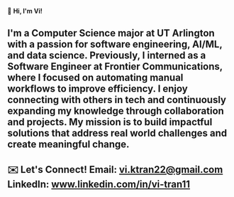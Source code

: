👋 **Hi, I'm Vi!**

I'm a Computer Science major at UT Arlington with a passion for software engineering, AI/ML, and data science. Previously, I interned as a Software Engineer at Frontier Communications, where I focused on automating manual workflows to improve efficiency. I enjoy connecting with others in tech and continuously expanding my knowledge through collaboration and projects. My mission is to build impactful solutions that address real world challenges and create meaningful change. 
--- 
✉️ **Let's Connect!**
Email: vi.ktran22@gmail.com
LinkedIn: www.linkedin.com/in/vi-tran11
--- 
